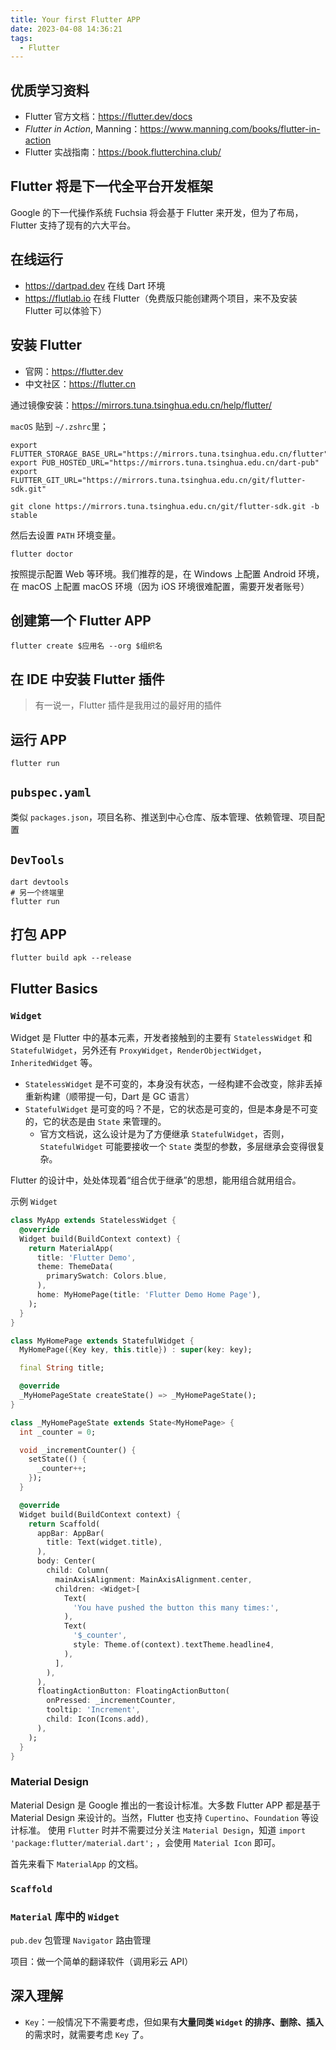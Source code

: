 ```yaml
---
title: Your first Flutter APP
date: 2023-04-08 14:36:21
tags:
  - Flutter
---
```


## 优质学习资料

* Flutter 官方文档：<https://flutter.dev/docs>
* *Flutter in Action*, Manning：<https://www.manning.com/books/flutter-in-action>
* Flutter 实战指南：<https://book.flutterchina.club/>

## Flutter 将是下一代全平台开发框架

Google 的下一代操作系统 Fuchsia 将会基于 Flutter 来开发，但为了布局，Flutter 支持了现有的六大平台。

## 在线运行

* <https://dartpad.dev> 在线 Dart 环境
* <https://flutlab.io> 在线 Flutter（免费版只能创建两个项目，来不及安装 Flutter 可以体验下）

## 安装 Flutter

* 官网：<https://flutter.dev>
* 中文社区：<https://flutter.cn>

通过镜像安装：https://mirrors.tuna.tsinghua.edu.cn/help/flutter/

`macOS` 贴到 `~/.zshrc`里；

```shell
export FLUTTER_STORAGE_BASE_URL="https://mirrors.tuna.tsinghua.edu.cn/flutter"
export PUB_HOSTED_URL="https://mirrors.tuna.tsinghua.edu.cn/dart-pub"
export FLUTTER_GIT_URL="https://mirrors.tuna.tsinghua.edu.cn/git/flutter-sdk.git"
```

```shell
git clone https://mirrors.tuna.tsinghua.edu.cn/git/flutter-sdk.git -b stable
```

然后去设置 `PATH` 环境变量。

```shell
flutter doctor
```

按照提示配置 Web 等环境。我们推荐的是，在 Windows 上配置 Android 环境，在 macOS 上配置 macOS 环境（因为 iOS 环境很难配置，需要开发者账号）

## 创建第一个 Flutter APP

```shell
flutter create $应用名 --org $组织名
```

## 在 IDE 中安装 Flutter 插件

> 有一说一，Flutter 插件是我用过的最好用的插件

## 运行 APP

```shell
flutter run
```

## `pubspec.yaml`

类似 `packages.json`，项目名称、推送到中心仓库、版本管理、依赖管理、项目配置

## `DevTools`

```shell
dart devtools
# 另一个终端里
flutter run
```


## 打包 APP

```shell
flutter build apk --release
```

## Flutter Basics

### `Widget`

Widget 是 Flutter 中的基本元素，开发者接触到的主要有 `StatelessWidget` 和 `StatefulWidget`，另外还有 `ProxyWidget`，`RenderObjectWidget`，`InheritedWidget` 等。

* `StatelessWidget` 是不可变的，本身没有状态，一经构建不会改变，除非丢掉重新构建（顺带提一句，Dart 是 GC 语言）
* `StatefulWidget` 是可变的吗？不是，它的状态是可变的，但是本身是不可变的，它的状态是由 `State` 来管理的。
  * 官方文档说，这么设计是为了方便继承 `StatefulWidget`，否则，`StatefulWidget` 可能要接收一个 `State` 类型的参数，多层继承会变得很复杂。

Flutter 的设计中，处处体现着“组合优于继承”的思想，能用组合就用组合。

示例 `Widget`

```dart
class MyApp extends StatelessWidget {
  @override
  Widget build(BuildContext context) {
    return MaterialApp(
      title: 'Flutter Demo',
      theme: ThemeData(
        primarySwatch: Colors.blue,
      ),
      home: MyHomePage(title: 'Flutter Demo Home Page'),
    );
  }
}

class MyHomePage extends StatefulWidget {
  MyHomePage({Key key, this.title}) : super(key: key);

  final String title;

  @override
  _MyHomePageState createState() => _MyHomePageState();
}

class _MyHomePageState extends State<MyHomePage> {
  int _counter = 0;

  void _incrementCounter() {
    setState(() {
      _counter++;
    });
  }

  @override
  Widget build(BuildContext context) {
    return Scaffold(
      appBar: AppBar(
        title: Text(widget.title),
      ),
      body: Center(
        child: Column(
          mainAxisAlignment: MainAxisAlignment.center,
          children: <Widget>[
            Text(
              'You have pushed the button this many times:',
            ),
            Text(
              '$_counter',
              style: Theme.of(context).textTheme.headline4,
            ),
          ],
        ),
      ),
      floatingActionButton: FloatingActionButton(
        onPressed: _incrementCounter,
        tooltip: 'Increment',
        child: Icon(Icons.add),
      ),
    );
  }
}
```

### Material Design

Material Design 是 Google 推出的一套设计标准。大多数 Flutter APP 都是基于 Material Design 来设计的。当然，Flutter 也支持 `Cupertino`、`Foundation` 等设计标准。
使用 `Flutter` 时并不需要过分关注 `Material Design`，知道 `import 'package:flutter/material.dart';` ，会使用 `Material Icon` 即可。

首先来看下 `MaterialApp` 的文档。

### `Scaffold`

### `Material` 库中的 `Widget`

`pub.dev` 包管理
`Navigator` 路由管理

项目：做一个简单的翻译软件（调用彩云 API）

## 深入理解

* `Key`：一般情况下不需要考虑，但如果有**大量同类 `Widget` 的排序、删除、插入**的需求时，就需要考虑 `Key` 了。
